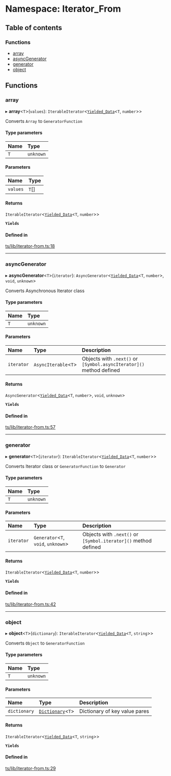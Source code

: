 # Namespace: Iterator\_From

## Table of contents

### Functions

- [array](Iterator_From.md#array)
- [asyncGenerator](Iterator_From.md#asyncgenerator)
- [generator](Iterator_From.md#generator)
- [object](Iterator_From.md#object)

## Functions

### array

▸ **array**<`T`\>(`values`): `IterableIterator`<[`Yielded_Data`](internal_.md#yielded_data)<`T`, `number`\>\>

Converts `Array` to `GeneratorFunction`

#### Type parameters

| Name | Type |
| :------ | :------ |
| `T` | `unknown` |

#### Parameters

| Name | Type |
| :------ | :------ |
| `values` | `T`[] |

#### Returns

`IterableIterator`<[`Yielded_Data`](internal_.md#yielded_data)<`T`, `number`\>\>

**`Yields`**

#### Defined in

[ts/lib/iterator-from.ts:18](https://github.com/javascript-utilities/iterator-cascade-callbacks/blob/main/ts/lib/iterator-from.ts#L18)

___

### asyncGenerator

▸ **asyncGenerator**<`T`\>(`iterator`): `AsyncGenerator`<[`Yielded_Data`](internal_.md#yielded_data)<`T`, `number`\>, `void`, `unknown`\>

Converts Asynchronous Iterator class

#### Type parameters

| Name | Type |
| :------ | :------ |
| `T` | `unknown` |

#### Parameters

| Name | Type | Description |
| :------ | :------ | :------ |
| `iterator` | `AsyncIterable`<`T`\> | Objects with `.next()` or `[Symbol.asyncIterator]()` method defined |

#### Returns

`AsyncGenerator`<[`Yielded_Data`](internal_.md#yielded_data)<`T`, `number`\>, `void`, `unknown`\>

**`Yields`**

#### Defined in

[ts/lib/iterator-from.ts:57](https://github.com/javascript-utilities/iterator-cascade-callbacks/blob/main/ts/lib/iterator-from.ts#L57)

___

### generator

▸ **generator**<`T`\>(`iterator`): `IterableIterator`<[`Yielded_Data`](internal_.md#yielded_data)<`T`, `number`\>\>

Converts Iterator class or `GeneratorFunction` to `Generator`

#### Type parameters

| Name | Type |
| :------ | :------ |
| `T` | `unknown` |

#### Parameters

| Name | Type | Description |
| :------ | :------ | :------ |
| `iterator` | `Generator`<`T`, `void`, `unknown`\> | Objects with `.next()` or `[Symbol.iterator]()` method defined |

#### Returns

`IterableIterator`<[`Yielded_Data`](internal_.md#yielded_data)<`T`, `number`\>\>

**`Yields`**

#### Defined in

[ts/lib/iterator-from.ts:42](https://github.com/javascript-utilities/iterator-cascade-callbacks/blob/main/ts/lib/iterator-from.ts#L42)

___

### object

▸ **object**<`T`\>(`dictionary`): `IterableIterator`<[`Yielded_Data`](internal_.md#yielded_data)<`T`, `string`\>\>

Converts `Object` to `GeneratorFunction`

#### Type parameters

| Name | Type |
| :------ | :------ |
| `T` | `unknown` |

#### Parameters

| Name | Type | Description |
| :------ | :------ | :------ |
| `dictionary` | [`Dictionary`](internal_.md#dictionary)<`T`\> | Dictionary of key value pares |

#### Returns

`IterableIterator`<[`Yielded_Data`](internal_.md#yielded_data)<`T`, `string`\>\>

**`Yields`**

#### Defined in

[ts/lib/iterator-from.ts:29](https://github.com/javascript-utilities/iterator-cascade-callbacks/blob/main/ts/lib/iterator-from.ts#L29)
